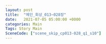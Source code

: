 ```yaml
---
layout: post
title:  "메인_회상_013~028장"
date:   2021-07-05 05:00:00 +0000
categories: Main
Tags: Story Main
SceneCode: ["scene_skip_cp013-028_q1_s10"]
---
```


